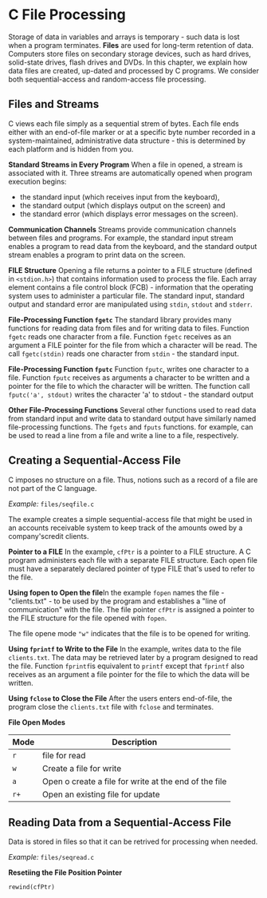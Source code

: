 # C File Processing

Storage of data in variables and arrays is temporary - such data is lost when a program terminates. **Files** are used for long-term retention of data. Computers store files on secondary storage devices, such as hard drives, solid-state drives, flash drives and DVDs. In this chapter, we explain how data files are created, up-dated and processed by C programs. We consider both sequential-access and random-access file processing.

## Files and Streams

C views each file simply as a sequential strem of bytes. Each file ends either with an end-of-file marker or at a specific byte number recorded in a system-maintained, administrative data structure - this is determined by each platform and is hidden from you.

**Standard Streams in Every Program** When a file in opened, a stream is associated with it. Three streams are automatically opened when program execution begins:

-   the standard input (which receives input from the keyboard),
-   the standard output (which displays output on the screen) and
-   the standard error (which displays error messages on the screen).

**Communication Channels** Streams provide communication channels between files and programs. For example, the standard input stream enables a program to read data from the keyboard, and the standard output stream enables a program to print data on the screen.

**FILE Structure** Opening a file returns a pointer to a FILE structure (defined in `<stdion.h>`) that contains information used to process the file. Each array element contains a file control block (FCB) - information that the operating system uses to administer a particular file. The standard input, standard output and standard error are manipulated using `stdin`, `stdout` and `stderr`.

**File-Processing Function `fgetc`** The standard library provides many functions for reading data from files and for writing data to files. Function `fgetc` reads one character from a file. Function `fgetc` receives as an argument a FILE pointer for the file from which a character will be read. The call `fgetc(stdin)` reads one character from `stdin` - the standard input.

**File-Processing Function `fputc`** Function `fputc`, writes one character to a file. Function `fputc` receives as arguments a character to be written and a pointer for the file to which the character will be written. The function call `fputc('a', stdout)` writes the character 'a' to stdout - the standard output

**Other File-Processing Functions** Several other functions used to read data from standard input and write data to standard output have similarly named file-processing functions. The `fgets` and `fputs` functions. for example, can be used to read a line from a file and write a line to a file, respectively.

## Creating a Sequential-Access File

C imposes no structure on a file. Thus, notions  such as a record of a file are not part of the C language.

*Example:* `files/seqfile.c`

The example creates a simple sequential-access file that might be used in an accounts receivable system to keep track of the amounts owed by a company'scredit clients.

**Pointer to a FILE** In the example, `cfPtr` is a pointer to a FILE structure. A C program administers each file with a separate FILE structure. Each open file must have a separately declared pointer  of type FILE that's used to refer to the file.

**Using fopen to Open the file**In the example `fopen` names the file - "clients.txt" - to be used by the program and establishes a "line of communication" with the file. The file pointer `cfPtr` is assigned a pointer to the FILE structure for the file opened with `fopen`.

The file opene mode `"w"` indicates that the file is to be opened for writing.

**Using `fprintf` to Write to the File** In the example, writes data to the file `clients.txt`. The data may be retrieved later by a program designed to read the file. Function `fprintf`is equivalent to `printf` except that `fprintf` also receives as an argument a file pointer for the file to which the data will be written.

**Using `fclose` to Close the File** After the users enters end-of-file, the program close the `clients.txt` file with `fclose` and terminates.

**File Open Modes**

|Mode | Description                                           |
|-----|-------------------------------------------------------|
| `r` | file for read                                         |
| `w` | Create a file for write                               |
| `a` | Open o create a file for write at the end of the file |
| `r+`| Open an existing file for update                      |

## Reading Data from a Sequential-Access File

Data is stored in files so that it can be retrived for processing when needed.

*Example:* `files/seqread.c`

**Resetiing the File Position Pointer**

    rewind(cfPtr)